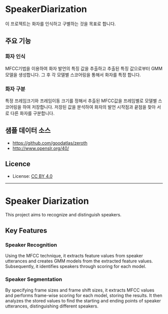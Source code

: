 # SpeakerDiarization
이 프로젝트는 화자를 인식하고 구별하는 것을 목표로 합니다.

## 주요 기능
### 화자 인식
MFCC기법을 이용하여 화자 발언의 특징 값을 추출하고 추출된 특징 값으로부터 GMM모델을 생성합니다. 그 후 각 모델별 스코어링을 통해서 화자를 특정 합니다. 
### 화자 구분
특정 프레임크기와 프레임이동 크기를 정해서 추출된 MFCC값을 프레임별로 모델별 스코어링을 하여 저장합니다. 저장된 값을 분석하여 화자의 발언 시작점과 끝점을 찾아 서로 다른 화자를 구분합니다.

## 샘플 데이터 소스
* https://github.com/goodatlas/zeroth
* http://www.openslr.org/40/

## Licence
* License: [CC BY 4.0](https://creativecommons.org/licenses/by/4.0/)

---

# Speaker Diarization
This project aims to recognize and distinguish speakers.

## Key Features
### Speaker Recognition
Using the MFCC technique, it extracts feature values from speaker utterances and creates GMM models from the extracted feature values. Subsequently, it identifies speakers through scoring for each model.

### Speaker Segmentation
By specifying frame sizes and frame shift sizes, it extracts MFCC values and performs frame-wise scoring for each model, storing the results. It then analyzes the stored values to find the starting and ending points of speaker utterances, distinguishing different speakers.